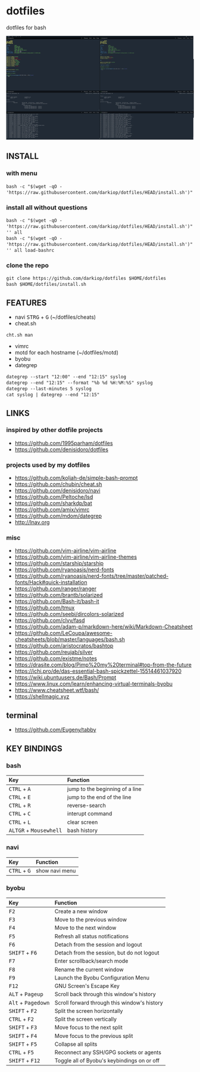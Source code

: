# dotfiles
dotfiles for bash

<img src="https://github.com/darkiop/dotfiles/blob/master/screenshot.png" width="600" height="auto">

## INSTALL

### with menu

```
bash -c "$(wget -qO - 'https://raw.githubusercontent.com/darkiop/dotfiles/HEAD/install.sh')"
```

### install all without questions

```
bash -c "$(wget -qO - 'https://raw.githubusercontent.com/darkiop/dotfiles/HEAD/install.sh')" '' all
bash -c "$(wget -qO - 'https://raw.githubusercontent.com/darkiop/dotfiles/HEAD/install.sh')" '' all load-bashrc
```

### clone the repo
```
git clone https://github.com/darkiop/dotfiles $HOME/dotfiles
bash $HOME/dotfiles/install.sh
```

## FEATURES
- navi <kbd>STRG</kbd> + <kbd>G</kbd> (~/dotfiles/cheats)
- cheat.sh
```
cht.sh man
```
- vimrc
- motd for each hostname (~/dotfiles/motd)
- byobu
- dategrep
```
dategrep --start "12:00" --end "12:15" syslog
dategrep --end "12:15" --format "%b %d %H:%M:%S" syslog
dategrep --last-minutes 5 syslog
cat syslog | dategrep --end "12:15"
```

## LINKS

### inspired by other dotfile projects
- https://github.com/1995parham/dotfiles
- https://github.com/denisidoro/dotfiles

### projects used by my dotfiles
- https://github.com/koljah-de/simple-bash-prompt
- https://github.com/chubin/cheat.sh
- https://github.com/denisidoro/navi
- https://github.com/Peltoche/lsd
- https://github.com/sharkdp/bat
- https://github.com/amix/vimrc
- https://github.com/mdom/dategrep
- http://lnav.org

### misc
- https://github.com/vim-airline/vim-airline
- https://github.com/vim-airline/vim-airline-themes
- https://github.com/starship/starship
- https://github.com/ryanoasis/nerd-fonts
- https://github.com/ryanoasis/nerd-fonts/tree/master/patched-fonts/Hack#quick-installation
- https://github.com/ranger/ranger
- https://github.com/brantb/solarized
- https://github.com/Bash-it/bash-it
- https://github.com/tmux
- https://github.com/seebi/dircolors-solarized
- https://github.com/clvv/fasd
- https://github.com/adam-p/markdown-here/wiki/Markdown-Cheatsheet
- https://github.com/LeCoupa/awesome-cheatsheets/blob/master/languages/bash.sh
- https://github.com/aristocratos/bashtop
- https://github.com/reujab/silver
- https://github.com/existme/notes
- https://drasite.com/blog/Pimp%20my%20terminal#top-from-the-future
- https://ichi.pro/de/das-essential-bash-spickzettel-15514461037920
- https://wiki.ubuntuusers.de/Bash/Prompt
- https://www.linux.com/learn/enhancing-virtual-terminals-byobu
- https://www.cheatsheet.wtf/bash/
- https://shellmagic.xyz

## terminal
- https://github.com/Eugeny/tabby

## KEY BINDINGS

### bash

Key | Function
:--- | :---
<kbd>CTRL</kbd> + <kbd>A</kbd> | jump to the beginning of a line
<kbd>CTRL</kbd> + <kbd>E</kbd> | jump to the end of the line
<kbd>CTRL</kbd> + <kbd>R</kbd> | reverse-search
<kbd>CTRL</kbd> + <kbd>C</kbd> | interupt command
<kbd>CTRL</kbd> + <kbd>L</kbd> | clear screen
<kbd>ALTGR</kbd> + <kbd>Mousewhell</kbd> | bash history

### navi

Key | Function
:--- | :---
<kbd>CTRL</kbd> + <kbd>G</kbd> | show navi menu

### byobu

Key | Function
:--- | :---
<kbd>F2</kbd> | Create a new window
<kbd>F3</kbd> | Move to the previous window
<kbd>F4</kbd> | Move to the next window
<kbd>F5</kbd> | Refresh all status notifications
<kbd>F6</kbd> | Detach from the session and logout
<kbd>SHIFT</kbd> + <kbd>F6</kbd>| Detach from the session, but do not logout
<kbd>F7</kbd> | Enter scrollback/search mode
<kbd>F8</kbd> | Rename the current window
<kbd>F9</kbd> | Launch the Byobu Configuration Menu
<kbd>F12</kbd> | GNU Screen's Escape Key
<kbd>ALT</kbd> + <kbd>Pageup</kbd> | Scroll back through this window's history
<kbd>Alt</kbd> + <kbd>Pagedown</kbd> | Scroll forward through this window's history
<kbd>SHIFT</kbd> + <kbd>F2</kbd> | Split the screen horizontally
<kbd>CTRL</kbd> + <kbd>F2</kbd> | Split the screen vertically
<kbd>SHIFT</kbd> + <kbd>F3</kbd> | Move focus to the next split
<kbd>SHIFT</kbd> + <kbd>F4</kbd> | Move focus to the previous split
<kbd>SHIFT</kbd> + <kbd>F5</kbd> | Collapse all splits
<kbd>CTRL</kbd> + <kbd>F5</kbd> | Reconnect any SSH/GPG sockets or agents
<kbd>SHIFT</kbd> + <kbd>F12</kbd> | Toggle all of Byobu's keybindings on or off
